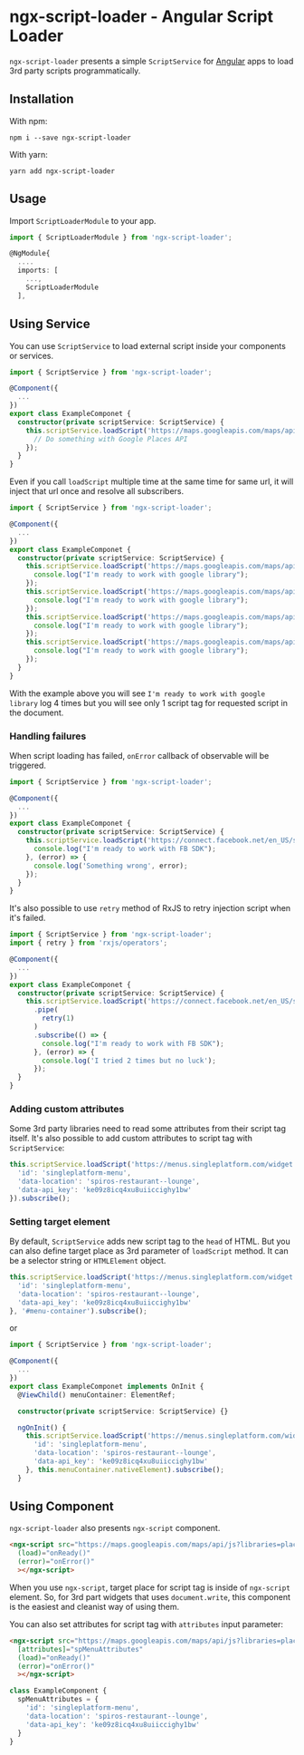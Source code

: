 # ngx-script-loader - Angular Script Loader

`ngx-script-loader` presents a simple `ScriptService` for [Angular](https://angular.io) apps to load 3rd party scripts programmatically.

## Installation

With npm:
```
npm i --save ngx-script-loader
```

With yarn:
```
yarn add ngx-script-loader
```

## Usage

Import `ScriptLoaderModule` to your app.

```ts
import { ScriptLoaderModule } from 'ngx-script-loader';

@NgModule{
  ....
  imports: [
    ...,
    ScriptLoaderModule
  ],
```

## Using Service

You can use `ScriptService` to load external script inside your components or services.

```ts
import { ScriptService } from 'ngx-script-loader';

@Component({
  ...
})
export class ExampleComponet {
  constructor(private scriptService: ScriptService) {
    this.scriptService.loadScript('https://maps.googleapis.com/maps/api/js?libraries=places').subscribe(() => {
      // Do something with Google Places API
    });
  }
}
```

Even if you call `loadScript` multiple time at the same time for same url, it will inject that url once and resolve all subscribers.

```ts
import { ScriptService } from 'ngx-script-loader';

@Component({
  ...
})
export class ExampleComponet {
  constructor(private scriptService: ScriptService) {
    this.scriptService.loadScript('https://maps.googleapis.com/maps/api/js?libraries=places').subscribe(() => {
      console.log("I'm ready to work with google library");
    });
    this.scriptService.loadScript('https://maps.googleapis.com/maps/api/js?libraries=places').subscribe(() => {
      console.log("I'm ready to work with google library");
    });
    this.scriptService.loadScript('https://maps.googleapis.com/maps/api/js?libraries=places').subscribe(() => {
      console.log("I'm ready to work with google library");
    });
    this.scriptService.loadScript('https://maps.googleapis.com/maps/api/js?libraries=places').subscribe(() => {
      console.log("I'm ready to work with google library");
    });
  }
}
```

With the example above you will see `I'm ready to work with google library` log 4 times but you will see only 1 script tag for requested script in the document.

### Handling failures

When script loading has failed, `onError` callback of observable will be triggered.

```ts
import { ScriptService } from 'ngx-script-loader';

@Component({
  ...
})
export class ExampleComponet {
  constructor(private scriptService: ScriptService) {
    this.scriptService.loadScript('https://connect.facebook.net/en_US/sdk.js').subscribe(() => {
      console.log("I'm ready to work with FB SDK");
    }, (error) => {
      console.log('Something wrong', error);
    });
  }
}
```

It's also possible to use `retry` method of RxJS to retry injection script when it's failed.

```ts
import { ScriptService } from 'ngx-script-loader';
import { retry } from 'rxjs/operators';

@Component({
  ...
})
export class ExampleComponet {
  constructor(private scriptService: ScriptService) {
    this.scriptService.loadScript('https://connect.facebook.net/en_US/sdk.js')
      .pipe(
        retry(1)
      )
      .subscribe(() => {
        console.log("I'm ready to work with FB SDK");
      }, (error) => {
        console.log('I tried 2 times but no luck');
      });
  }
}
```

### Adding custom attributes

Some 3rd party libraries need to read some attributes from their script tag itself. It's also possible to add custom attributes to script tag with `ScriptService`:

```ts
this.scriptService.loadScript('https://menus.singleplatform.com/widget', {
  'id': 'singleplatform-menu',
  'data-location': 'spiros-restaurant--lounge',
  'data-api_key': 'ke09z8icq4xu8uiiccighy1bw'
}).subscribe();
```

### Setting target element

By default, `ScriptService` adds new script tag to the `head` of HTML. But you can also define target place as 3rd parameter of `loadScript` method. It can be a selector string or `HTMLElement` object.

```ts
this.scriptService.loadScript('https://menus.singleplatform.com/widget', {
  'id': 'singleplatform-menu',
  'data-location': 'spiros-restaurant--lounge',
  'data-api_key': 'ke09z8icq4xu8uiiccighy1bw'
}, '#menu-container').subscribe();
```

or

```ts
import { ScriptService } from 'ngx-script-loader';

@Component({
  ...
})
export class ExampleComponet implements OnInit {
  @ViewChild() menuContainer: ElementRef;

  constructor(private scriptService: ScriptService) {}

  ngOnInit() {
    this.scriptService.loadScript('https://menus.singleplatform.com/widget', {
      'id': 'singleplatform-menu',
      'data-location': 'spiros-restaurant--lounge',
      'data-api_key': 'ke09z8icq4xu8uiiccighy1bw'
    }, this.menuContainer.nativeElement).subscribe();
  }
```

## Using Component

`ngx-script-loader` also presents `ngx-script` component.

```html
<ngx-script src="https://maps.googleapis.com/maps/api/js?libraries=places"
  (load)="onReady()"
  (error)="onError()"
  ></ngx-script>
```

When you use `ngx-script`, target place for script tag is inside of `ngx-script` element. So, for 3rd part widgets that uses `document.write`, this component is the easiest and cleanist way of using them.

You can also set attributes for script tag with `attributes` input parameter:

```html
<ngx-script src="https://maps.googleapis.com/maps/api/js?libraries=places"
  [attributes]="spMenuAttributes"
  (load)="onReady()"
  (error)="onError()"
  ></ngx-script>
```

```ts
class ExampleComponent {
  spMenuAttributes = {
    'id': 'singleplatform-menu',
    'data-location': 'spiros-restaurant--lounge',
    'data-api_key': 'ke09z8icq4xu8uiiccighy1bw'
  }
}
```
